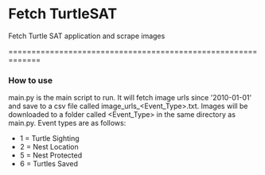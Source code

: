 # Fetch TurtleSAT
Fetch Turtle SAT application and scrape images 

=============================================================

### How to use

main.py is the main script to run. It will fetch image urls since '2010-01-01' and save to a csv file called image_urls_<Event_Type>.txt.
Images will be downloaded to a folder called <Event_Type> in the same directory as main.py.
Event types are as follows:

- 1 = Turtle Sighting
- 2 = Nest Location
- 5 = Nest Protected
- 6 = Turtles Saved



